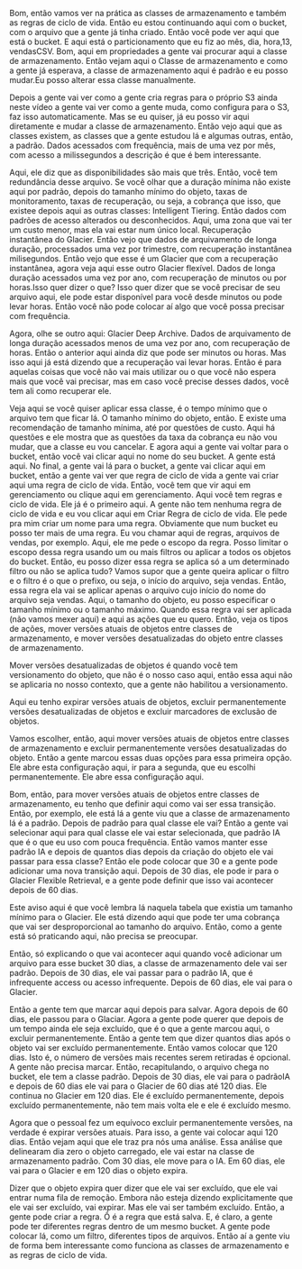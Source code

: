 Bom, então vamos ver na prática as classes de armazenamento e também as regras de ciclo de vida.
Então eu estou continuando aqui com o bucket, com o arquivo que a gente já tinha criado.
Então você pode ver aqui que está o bucket. E aqui está o particionamento que eu fiz ao mês, dia, hora,13, vendasCSV.
Bom, aqui em propriedades a gente vai procurar aqui a classe de armazenamento. Então vejam aqui o Classe de armazenamento e como a gente já esperava, a classe de armazenamento aqui é padrão e eu posso mudar.Eu posso alterar essa classe manualmente.

Depois a gente vai ver como a gente cria regras para o próprio S3 ainda neste vídeo a gente vai ver como a gente muda, como configura para o S3, faz isso automaticamente.
Mas se eu quiser, já eu posso vir aqui diretamente e mudar a classe de armazenamento. Então vejo aqui que as classes existem, as classes que a gente estudou lá e algumas outras, então, a padrão.
Dados acessados com frequência, mais de uma vez por mês, com acesso a milissegundos a descrição é que é bem interessante.

Aqui, ele diz que as disponibilidades são mais que três. Então, você tem redundância desse arquivo. Se você olhar que a duração mínima não existe aqui por padrão, depois do tamanho mínimo do objeto, taxas de monitoramento, taxas de recuperação, ou seja, a cobrança que isso, que existee depois aqui as outras classes: Intelligent Tiering. Então dados com padrões de acesso alterados ou desconhecidos.
Aqui, uma zona que vai ter um custo menor, mas ela vai estar num único local.
Recuperação instantânea do Glacier.
Então vejo que dados de arquivamento de longa duração, processados uma vez por trimestre, com recuperação instantânea milisegundos.
Então vejo que esse é um Glacier que com a recuperação instantânea, agora veja aqui esse outro Glacier flexível.
Dados de longa duração acessados uma vez por ano, com recuperação de minutos ou por horas.Isso quer dizer o que? Isso quer dizer que se você precisar de seu arquivo aqui, ele pode estar disponível para você desde minutos ou pode levar horas.
Então você não pode colocar aí algo que você possa precisar com frequência.

Agora, olhe se outro aqui: Glacier Deep Archive. Dados de arquivamento de longa duração acessados menos de uma vez por ano, com recuperação de horas.
Então o anterior aqui ainda diz que pode ser minutos ou horas. Mas isso aqui já está dizendo que a recuperação vai levar horas.
Então é para aquelas coisas que você não vai mais utilizar ou o que você não espera mais que você vai precisar, mas em caso você precise desses dados, você tem ali como recuperar ele.

Veja aqui se você quiser aplicar essa classe, é o tempo mínimo que o arquivo tem que ficar lá.
O tamanho mínimo do objeto, então. E existe uma recomendação de tamanho mínima, até por questões de custo. Aqui há questões e ele mostra que as questões da taxa da cobrança eu não vou mudar, que a classe eu vou cancelar.
E agora aqui a gente vai voltar para o bucket, então você vai clicar aqui no nome do seu bucket.
A gente está aqui. No final, a gente vai lá para o bucket, a gente vai clicar aqui em bucket, então a gente vai ver que regra de ciclo de vida a gente vai criar aqui uma regra de ciclo de vida. Então, você tem que vir aqui em gerenciamento ou clique aqui em gerenciamento. Aqui você tem regras e ciclo de vida. Ele já é o primeiro aqui.
A gente não tem nenhuma regra de ciclo de vida e eu vou clicar aqui em Criar Regra de ciclo de vida. Ele pede pra mim criar um nome para uma regra.
Obviamente que num bucket eu posso ter mais de uma regra.
Eu vou chamar aqui de regras, arquivos de vendas, por exemplo.
Aqui, ele me pede o escopo da regra. Posso limitar o escopo dessa regra usando um ou mais filtros ou aplicar a todos os objetos do bucket.
Então, eu posso dizer essa regra se aplica só a um determinado filtro ou não se aplica tudo?
Vamos supor que a gente queira aplicar o filtro e o filtro é o que o prefixo, ou seja, o início do arquivo, seja vendas. Então, essa regra ela vai se aplicar apenas o arquivo cujo início do nome do arquivo seja vendas.
Aqui, o tamanho do objeto, eu posso especificar o tamanho mínimo ou o tamanho máximo. Quando essa regra vai ser aplicada (não vamos mexer aqui) e aqui as ações que eu quero.
Então, veja os tipos de ações, mover versões atuais de objetos entre classes de armazenamento, e mover versões desatualizadas do objeto entre classes de armazenamento.

Mover versões desatualizadas de objetos é quando você tem versionamento do objeto, que não é o nosso caso aqui, então essa aqui não se aplicaria no nosso contexto, que a gente não habilitou a versionamento.

Aqui eu tenho expirar versões atuais de objetos, excluir permanentemente versões desatualizadas de objetos e excluir marcadores de exclusão de objetos.

Vamos escolher, então, aqui mover versões atuais de objetos entre classes de armazenamento e excluir permanentemente versões desatualizadas do objeto.
Então a gente marcou essas duas opções para essa primeira opção.
Ele abre esta configuração aqui, ir para a segunda, que eu escolhi permanentemente. Ele abre essa configuração aqui.

Bom, então, para mover versões atuais de objetos entre classes de armazenamento, eu tenho que definir aqui como vai ser essa transição.
Então, por exemplo, ele está lá a gente viu que a classe de armazenamento lá é a padrão.
Depois de padrão para qual classe ele vai?
Então a gente vai selecionar aqui para qual classe ele vai estar selecionada, que padrão IA que é o que eu uso com pouca frequência.
Então vamos manter esse padrão IA e depois de quantos dias depois da criação do objeto ele vai passar para essa classe?
Então ele pode colocar que 30 e a gente pode adicionar uma nova transição aqui. Depois de 30 dias, ele pode ir para o Glacier Flexible Retrieval, e a gente pode definir que isso vai acontecer depois de 60 dias.

Este aviso aqui é que você lembra lá naquela tabela que existia um tamanho mínimo para o Glacier. Ele está dizendo aqui que pode ter uma cobrança que vai ser desproporcional ao tamanho do arquivo. Então, como a gente está só praticando aqui, não precisa se preocupar.

Então, só explicando o que vai acontecer aqui quando você adicionar um arquivo para esse bucket 30 dias, a classe de armazenamento dele vai ser padrão. Depois de 30 dias, ele vai passar para o padrão IA, que é infrequente access ou acesso infrequente. Depois de 60 dias, ele vai para o Glacier.

Então a gente tem que marcar aqui depois para salvar. Agora depois de 60 dias, ele passou para o Glaciar.
Agora a gente pode querer que depois de um tempo ainda ele seja excluído, que é o que a gente marcou aqui, o excluir permanentemente.
Então a gente tem que dizer quantos dias após o objeto vai ser excluído permanentemente. Então vamos colocar que 120 dias. Isto é, o número de versões mais recentes serem retiradas é opcional. A gente não precisa marcar.
Então, recapitulando, o arquivo chega no bucket, ele tem a classe padrão.
Depois de 30 dias, ele vai para o padrãoIA e depois de 60 dias ele vai para o Glacier de 60 dias até 120 dias. Ele continua no Glacier em 120 dias.
Ele é excluído permanentemente, depois excluído permanentemente, não tem mais volta ele e ele é excluído mesmo.

Agora que o pessoal fez um equívoco excluir permanentemente versões, na verdade é expirar versões atuais. Para isso, a gente vai colocar aqui 120 dias.
Então vejam aqui que ele traz pra nós uma análise. Essa análise que delinearam dia zero o objeto carregado, ele vai estar na classe de armazenamento padrão. Com 30 dias, ele move para o IA. Em 60 dias, ele vai para o Glacier e em 120 dias o objeto expira.

Dizer que o objeto expira quer dizer que ele vai ser excluído, que ele vai entrar numa fila de remoção. Embora não esteja dizendo explicitamente que ele vai ser excluído, vai expirar. Mas ele vai ser também excluído. Então, a gente pode criar a regra. Ô é a regra que está salva.
E, é claro, a gente pode ter diferentes regras dentro de um mesmo bucket.
A gente pode colocar lá, como um filtro, diferentes tipos de arquivos.
Então aí a gente viu de forma bem interessante como funciona as classes de armazenamento e as regras de ciclo de vida.